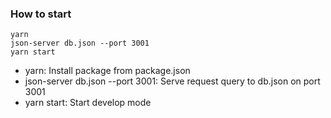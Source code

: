 ### How to start
```
yarn
json-server db.json --port 3001
yarn start
```
- yarn: Install package from package.json
- json-server db.json --port 3001: Serve request query to db.json on port 3001
- yarn start: Start develop mode